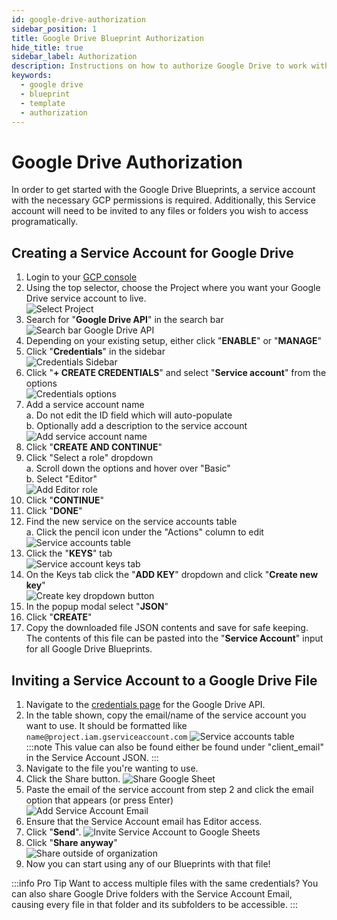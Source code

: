 ```yaml
---
id: google-drive-authorization
sidebar_position: 1
title: Google Drive Blueprint Authorization
hide_title: true
sidebar_label: Authorization
description: Instructions on how to authorize Google Drive to work with Shipyard's low-code Google Drive templates.
keywords:
  - google drive
  - blueprint
  - template
  - authorization
---
```


# Google Drive Authorization

In order to get started with the Google Drive Blueprints, a service account with the necessary GCP permissions is required. Additionally, this Service account will need to be invited to any files or folders you wish to access programatically.

## Creating a Service Account for Google Drive

1. Login to your [GCP console](https://console.cloud.google.com/)  
2. Using the top selector, choose the Project where you want your Google Drive service account to live.  
![Select Project](../../.gitbook/assets/shipyard_2021_09_15_17_36_07.png)
3. Search for "**Google Drive API**" in the search bar  
	![Search bar Google Drive API](../../.gitbook/assets/google-drive-search-bar.png)  
3. Depending on your existing setup, either click "**ENABLE**" or "**MANAGE**"
4.  Click "**Credentials**" in the sidebar  
	![Credentials Sidebar](../../.gitbook/assets/shipyard_2021_09_19_17_42_42.png) 
5. Click "**+ CREATE CREDENTIALS**" and select "**Service account**" from the options  
	![Credentials options](../../.gitbook/assets/google-sheets-create-credentials-options.png)  
6. Add a service account name  
	a. Do not edit the ID field which will auto-populate  
	b. Optionally add a description to the service account  
	![Add service account name](../../.gitbook/assets/shipyard_2021_09_19_17_47_05.png)
7. Click "**CREATE AND CONTINUE**"  
8.  Click "Select a role" dropdown  
	a. Scroll down the options and hover over "Basic"  
	b. Select "Editor"  
	![Add Editor role](../../.gitbook/assets/google-drive-basic-editor-role-selection.png)  
12. Click "**CONTINUE**"  
13. Click "**DONE**"  
14. Find the new service on the service accounts table  
	a. Click the pencil icon under the "Actions" column to edit  
	![Service accounts table](../../.gitbook/assets/google-drive-service-accounts-table-edit.png)  
15. Click the "**KEYS**" tab  
	![Service account keys tab](../../.gitbook/assets/google-drive-service-account-tabs.png)  
16. On the Keys tab click the "**ADD KEY**" dropdown and click "**Create new key**"  
	![Create key dropdown button](../../.gitbook/assets/service-account-add-key-button.png)  
1.  In the popup modal select "**JSON**"  
2.  Click "**CREATE**"  
3.  Copy the downloaded file JSON contents and save for safe keeping. The contents of this file can be pasted into the "**Service Account**" input for all Google Drive Blueprints. 

## Inviting a Service Account to a Google Drive File

1. Navigate to the [credentials page](https://console.cloud.google.com/apis/api/drive.googleapis.com/credentials) for the Google Drive API. 
2. In the table shown, copy the email/name of the service account you want to use. It should be formatted like `name@project.iam.gserviceaccount.com`
![Service accounts table](../../.gitbook/assets/google-sheets-service-accounts-table-edit.png)  
:::note
This value can also be found either be found under "client_email" in the Service Account JSON.
:::
3. Navigate to the file you're wanting to use.
4. Click the Share button.
![Share Google Sheet](../../.gitbook/assets/shipyard_2021_09_17_17_33_14.png)
5. Paste the email of the service account from step 2 and click the email option that appears (or press Enter)  
![Add Service Account Email](../../.gitbook/assets/shipyard_2021_09_17_17_40_05.png)
6. Ensure that the Service Account email has Editor access.
7. Click "**Send**".
![Invite Service Account to Google Sheets](../../.gitbook/assets/shipyard_2021_09_17_17_40_53.png)
8. Click "**Share anyway**"  
![Share outside of organization](../../.gitbook/assets/shipyard_2021_09_17_17_41_28.png)
9. Now you can start using any of our Blueprints with that file!

:::info Pro Tip
Want to access multiple files with the same credentials? You can also share Google Drive folders with the Service Account Email, causing every file in that folder and its subfolders to be accessible.
:::